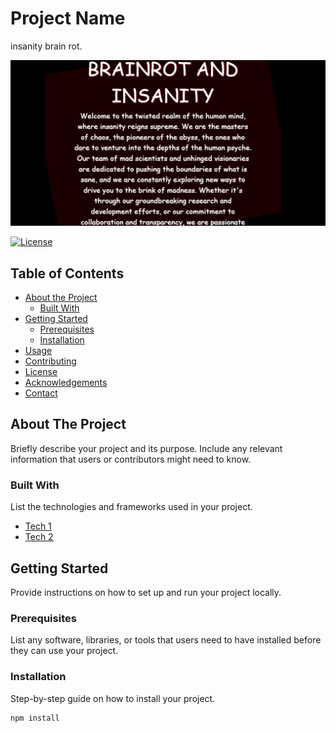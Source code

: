 # Project Name

insanity brain rot.

[![Demo](Demo.png)](https://github.com/FFUV/BRAINROT)

[![License](https://img.shields.io/badge/License-MIT-blue.svg)](link_to_license)

## Table of Contents

- [About the Project](#about-the-project)
  - [Built With](#built-with)
- [Getting Started](#getting-started)
  - [Prerequisites](#prerequisites)
  - [Installation](#installation)
- [Usage](#usage)
- [Contributing](#contributing)
- [License](#license)
- [Acknowledgements](#acknowledgements)
- [Contact](#contact)

## About The Project

Briefly describe your project and its purpose. Include any relevant information that users or contributors might need to know.

### Built With

List the technologies and frameworks used in your project.

- [Tech 1](https://example.com)
- [Tech 2](https://example.com)

## Getting Started

Provide instructions on how to set up and run your project locally.

### Prerequisites

List any software, libraries, or tools that users need to have installed before they can use your project.

### Installation

Step-by-step guide on how to install your project.

```bash
npm install

